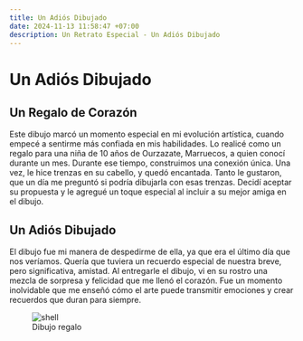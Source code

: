 ```yaml
---
title: Un Adiós Dibujado
date: 2024-11-13 11:58:47 +07:00
description: Un Retrato Especial - Un Adiós Dibujado
---
```


# **Un Adiós Dibujado**  

## Un Regalo de Corazón  
Este dibujo marcó un momento especial en mi evolución artística, cuando empecé a sentirme más confiada en mis habilidades. Lo realicé como un regalo para una niña de 10 años de Ourzazate, Marruecos, a quien conocí durante un mes. Durante ese tiempo, construimos una conexión única. Una vez, le hice trenzas en su cabello, y quedó encantada. Tanto le gustaron, que un día me preguntó si podría dibujarla con esas trenzas. Decidí aceptar su propuesta y le agregué un toque especial al incluir a su mejor amiga en el dibujo.  

## Un Adiós Dibujado  
El dibujo fue mi manera de despedirme de ella, ya que era el último día que nos veríamos. Quería que tuviera un recuerdo especial de nuestra breve, pero significativa, amistad. Al entregarle el dibujo, vi en su rostro una mezcla de sorpresa y felicidad que me llenó el corazón. Fue un momento inolvidable que me enseñó cómo el arte puede transmitir emociones y crear recuerdos que duran para siempre.

<figure>
<img src="/second/1.jpg" alt="shell">
<figcaption>Dibujo regalo</figcaption>
</figure>
